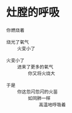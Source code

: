 


# 灶膛的呼吸

	你燃烧着
	
	烧光了氧气
		火变小了
	
	火变小了
		进来了更多的氧气
			你又将火烧大
	
	于是
		你这忽闪忽闪的火苗
			如同肺一样
				高温地呼吸着